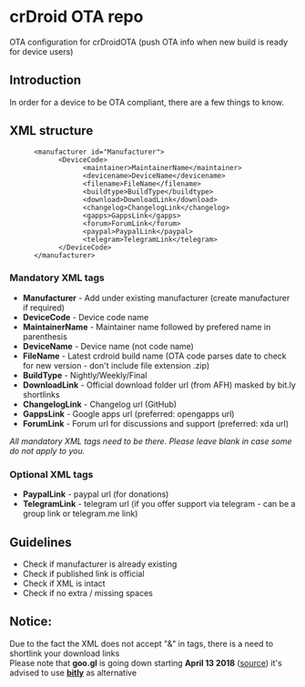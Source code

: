# crDroid OTA repo
OTA configuration for crDroidOTA (push OTA info when new build is ready for device users)

## Introduction ##
In order for a device to be OTA compliant, there are a few things to know. 

## XML structure ##
```
      <manufacturer id="Manufacturer">
            <DeviceCode>
                  <maintainer>MaintainerName</maintainer>
                  <devicename>DeviceName</devicename>
                  <filename>FileName</filename>
                  <buildtype>BuildType</buildtype>
                  <download>DownloadLink</download>
                  <changelog>ChangelogLink</changelog>
                  <gapps>GappsLink</gapps>
                  <forum>ForumLink</forum>
                  <paypal>PaypalLink</paypal>
                  <telegram>TelegramLink</telegram>
            </DeviceCode>
      </manufacturer>
```

### Mandatory XML tags ###
* **Manufacturer** - Add under existing manufacturer (create manufacturer if required)
* **DeviceCode** - Device code name
* **MaintainerName** - Maintainer name followed by prefered name in parenthesis
* **DeviceName** - Device name (not code name)
* **FileName** - Latest crdroid build name (OTA code parses date to check for new version - don't include file extension .zip)
* **BuildType** - Nightly/Weekly/Final
* **DownloadLink** - Official download folder url (from AFH) masked by bit.ly shortlinks
* **ChangelogLink** - Changelog url (GitHub)
* **GappsLink** - Google apps url (preferred: opengapps url)
* **ForumLink** - Forum url for discussions and support (preferred: xda url)

*All mandatory XML tags need to be there. Please leave blank in case some do not apply to you.*

### Optional XML tags ###
* **PaypalLink** - paypal url (for donations)
* **TelegramLink** - telegram url (if you offer support via telegram - can be a group link or telegram.me link)

## Guidelines ##
* Check if manufacturer is already existing
* Check if published link is official
* Check if XML is intact
* Check if no extra / missing spaces  

## Notice: ##  
Due to the fact the XML does not accept "&" in tags, there is a need to shortlink your download links  
Please note that **goo.gl** is going down starting **April 13 2018** ([source](https://developers.googleblog.com/2018/03/transitioning-google-url-shortener.html)) it's advised to use **[bitly](https://bitly.com)** as alternative
